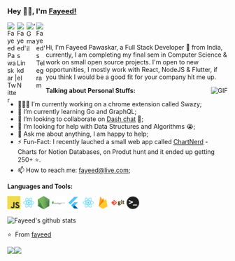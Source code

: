 ### Hey 👋🏽, I'm [Fayeed!](https://github.com/fayeed) 

<a href="https://twitter.com/fayeedP">
  <img align="left" alt="Fayeed Pawaskar | Twitter" width="22px" src="https://cdn.jsdelivr.net/npm/simple-icons@v3/icons/twitter.svg" />
</a>
<a href="https://www.linkedin.com/in/fayeedpawaskar/">
  <img align="left" alt="Fayeed's LinkdeIN" width="22px" src="https://cdn.jsdelivr.net/npm/simple-icons@v3/icons/linkedin.svg" />
</a>
<a href="fayeed@live.com">
  <img align="left" alt="'Gmail" width="22px" src="https://cdn.jsdelivr.net/npm/simple-icons@3.1.0/icons/gmail.svg" />
</a>
<a href="https://t.me/fayeed52">
  <img align="left" alt="Fayeed's Telegram" width="22px" src="https://cdn.jsdelivr.net/npm/simple-icons@v3/icons/telegram.svg" />
</a>

<br />
<br />

Hi, I'm Fayeed Pawaskar, a Full Stack Developer 🚀 from India, currently, I am completing my final sem in Computer Science & work on small open source projects.
I'm open to new opportunities, I mostly work with React, NodeJS & Flutter, if you think I would be a good fit for your company hit me up.

  <img align="right" alt="GIF" src="https://media.giphy.com/media/3GYmecuz4ncOc/giphy.gif" />
  
**Talking about Personal Stuffs:**

- 👨🏽‍💻 I’m currently working on a chrome extension called Swazy;
- 🌱 I’m currently learning Go and GraphQL; 
- 👯 I’m looking to collaborate on [Dash chat](https://github.com/fayeed/dash_chat) 🤝;
- 🤔 I’m looking for help with Data Structures and Algorithms 😭;
- 💬 Ask me about anything, I am happy to help;
- ⚡️ Fun-Fact: I recently lauched a small web app called [ChartNerd](https://chart-nerd.now.sh/) - Charts for Notion Databases, 
on Produt hunt and it ended up getting 250+ ⭐️. 
- 📫 How to reach me: fayeed@live.com;

**Languages and Tools:**  

<code><img height="30" src="https://raw.githubusercontent.com/github/explore/80688e429a7d4ef2fca1e82350fe8e3517d3494d/topics/javascript/javascript.png"></code>
<code><img height="30" src="https://raw.githubusercontent.com/github/explore/80688e429a7d4ef2fca1e82350fe8e3517d3494d/topics/react/react.png"></code>
<code><img height="30" src="https://raw.githubusercontent.com/github/explore/80688e429a7d4ef2fca1e82350fe8e3517d3494d/topics/nodejs/nodejs.png"></code>
<code><img height="30" src="https://raw.githubusercontent.com/github/explore/80688e429a7d4ef2fca1e82350fe8e3517d3494d/topics/mongodb/mongodb.png"></code>
<code><img height="30" src="https://raw.githubusercontent.com/github/explore/80688e429a7d4ef2fca1e82350fe8e3517d3494d/topics/flutter/flutter.png"></code>
<code><img height="30" src="https://raw.githubusercontent.com/github/explore/80688e429a7d4ef2fca1e82350fe8e3517d3494d/topics/react-native/react-native.png"></code>
<code><img height="30" src="https://raw.githubusercontent.com/github/explore/80688e429a7d4ef2fca1e82350fe8e3517d3494d/topics/firebase/firebase.png"></code>
<code><img height="30" src="https://raw.githubusercontent.com/github/explore/80688e429a7d4ef2fca1e82350fe8e3517d3494d/topics/git/git.png"></code>
<code><img height="30" src="https://raw.githubusercontent.com/github/explore/80688e429a7d4ef2fca1e82350fe8e3517d3494d/topics/terminal/terminal.png"></code>


![Fayeed's github stats](https://github-readme-stats.vercel.app/api?username=fayeed&show_icons=true&title_color=fff&icon_color=79ff97&text_color=9f9f9f&bg_color=151515)

⭐️ &nbsp;From  [fayeed](https://github.com/fayeed)


<a href="https://github.com/fayeed/dash_chat">
  <img align="left" src="https://github-readme-stats.vercel.app/api/pin/?username=fayeed&repo=dash_chat" />
</a>

<a href="https://github.com/fayeed/flutter_parsed_text">
  <img align="left" src="https://github-readme-stats.vercel.app/api/pin/?username=fayeed&repo=flutter_parsed_text" />
</a>

